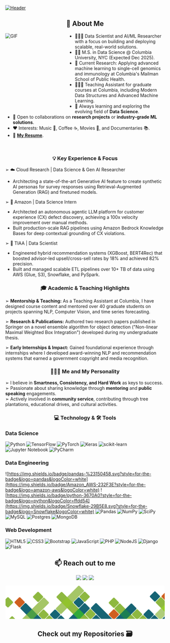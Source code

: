 [![Header](https://github.com/Sahil-Chavan/Sahil-Chavan/blob/main/assets/images/Github%20Banner%202.gif "Header")](https://some-url.dev/)

<!-- ## 📖 𝙰𝚋𝚘𝚞𝚝 𝙼𝚎 -->
<h2 align="center">📖 About Me</h2>

<img alt="GIF" src="https://c.tenor.com/_DOBjnGspYAAAAAC/code-coding.gif" align="left" width="220" height="245" />

- 👨🏼‍💻 Data Scientist and AI/ML Researcher with a focus on building and deploying scalable, real-world solutions.
- 👨‍🎓 M.S. in Data Science @ Columbia University, NYC (Expected Dec 2025).
- 🔭 Current Research: Applying advanced machine learning to single-cell genomics and immunology at Columbia's Mailman School of Public Health.
- 👨🏼‍🏫 Teaching Assistant for graduate courses at Columbia, including Modern Data Structures and Advanced Machine Learning.
- 🌱 Always learning and exploring the evolving field of **Data Science**.  
- 👯 Open to collaborations on **research projects** or **industry-grade ML solutions**.  
- ❤️ Interests: Music 🎵, Coffee ☕, Movies 🎥, and Documentaries 📚.  
- 📝 [**My Resume**]([https://drive.google.com/file/d/1s8WzO2mG8lo2FYmds9s5kJrlbqhGI9u1/view?usp=sharing](https://drive.google.com/file/d/1pPAooAWA56fvWbAaWvB73iVddcZVoraP/view?usp=sharing)).  

<br>
<h3 align="center">💡 Key Experience & Focus</h3>

➢ ☁️ Cloud Research | Data Science & Gen AI Researcher
- Architecting a state-of-the-art Generative AI feature to create synthetic AI personas for survey responses using Retrieval-Augmented Generation (RAG) and finetuned models.

➢ 🚀 Amazon | Data Science Intern
- Architected an autonomous agentic LLM platform for customer experience (CX) defect discovery, achieving a 100x velocity improvement over manual methods.
- Built production-scale RAG pipelines using Amazon Bedrock Knowledge Bases for deep contextual grounding of CX violations.

➢ 🏢 TIAA | Data Scientist
- Engineered hybrid recommendation systems (XGBoost, BERT4Rec) that boosted advisor-led upsell/cross-sell rates by 18% and achieved 82% precision.
- Built and managed scalable ETL pipelines over 10+ TB of data using AWS (Glue, S3), Snowflake, and PySpark.

<h3 align="center">🎓 Academic & Teaching Highlights</h3>

➢ <b>Mentorship & Teaching:</b> As a Teaching Assistant at Columbia, I have designed course content and mentored over 40 graduate students on projects spanning NLP, Computer Vision, and time series forecasting.

➢ <b>Research & Publications:</b> Authored two research papers published in Springer on a novel ensemble algorithm for object detection ("Non-linear Maximal Weighted Box Integration") developed during my undergraduate thesis.

➢ <b>Early Internships & Impact:</b> Gained foundational experience through internships where I developed award-winning NLP and recommendation systems that earned a government copyright and media recognition.

<h3 align="center">🧑🏽‍🦲 Me and My Personality</h3>

➢ I believe in **Smartness, Consistency, and Hard Work** as keys to success.  
➢ Passionate about sharing knowledge through **mentoring** and **public speaking** engagements.  
➢ Actively involved in **community service**, contributing through tree plantations, educational drives, and cultural activities.
<br>
<h3 align="center">💻 Technology & 🛠️ Tools</h3>


  ### Data Science
  ![Python](https://img.shields.io/badge/python-3670A0?style=for-the-badge&logo=python&logoColor=ffdd54)
  ![TensorFlow](https://img.shields.io/badge/TensorFlow-%23FF6F00.svg?style=for-the-badge&logo=TensorFlow&logoColor=white)
  ![PyTorch](https://img.shields.io/badge/PyTorch-%23EE4C2C.svg?style=for-the-badge&logo=PyTorch&logoColor=white)
  ![Keras](https://img.shields.io/badge/Keras-%23D00000.svg?style=for-the-badge&logo=Keras&logoColor=white)
  ![scikit-learn](https://img.shields.io/badge/scikit--learn-%23F7931E.svg?style=for-the-badge&logo=scikit-learn&logoColor=white) 
  ![Jupyter Notebook](https://img.shields.io/badge/jupyter-%23FA0F00.svg?style=for-the-badge&logo=jupyter&logoColor=white)
  ![PyCharm](https://img.shields.io/badge/pycharm-143?style=for-the-badge&logo=pycharm&logoColor=black&color=black&labelColor=green)
  
  ### Data Engineering 
  ![https://img.shields.io/badge/pandas-%23150458.svg?style=for-the-badge&logo=pandas&logoColor=white](https://img.shields.io/badge/Amazon_AWS-232F3E?style=for-the-badge&logo=amazon-aws&logoColor=white)
  ![https://img.shields.io/badge/python-3670A0?style=for-the-badge&logo=python&logoColor=ffdd54](https://img.shields.io/badge/Snowflake-29B5E8.svg?style=for-the-badge&logo=Snowflake&logoColor=white)
  ![Pandas](https://img.shields.io/badge/pandas-%23150458.svg?style=for-the-badge&logo=pandas&logoColor=white)
  ![NumPy](https://img.shields.io/badge/numpy-%23013243.svg?style=for-the-badge&logo=numpy&logoColor=white)
  ![SciPy](https://img.shields.io/badge/SciPy-%230C55A5.svg?style=for-the-badge&logo=scipy&logoColor=%white)
   ![MySQL](https://img.shields.io/badge/mysql-%2300f.svg?style=for-the-badge&logo=mysql&logoColor=white)
  ![Postgres](https://img.shields.io/badge/postgres-%23316192.svg?style=for-the-badge&logo=postgresql&logoColor=white)
  ![MongoDB](https://img.shields.io/badge/MongoDB-%234ea94b.svg?style=for-the-badge&logo=mongodb&logoColor=white)
  
 
  ### Web Development
  ![HTML5](https://img.shields.io/badge/html5-%23E34F26.svg?style=for-the-badge&logo=html5&logoColor=white)
  ![CSS3](https://img.shields.io/badge/css3-%231572B6.svg?style=for-the-badge&logo=css3&logoColor=white)
  ![Bootstrap](https://img.shields.io/badge/bootstrap-%23563D7C.svg?style=for-the-badge&logo=bootstrap&logoColor=white)
  ![JavaScript](https://img.shields.io/badge/javascript-%23323330.svg?style=for-the-badge&logo=javascript&logoColor=%23F7DF1E)
  ![PHP](https://img.shields.io/badge/php-%23777BB4.svg?style=for-the-badge&logo=php&logoColor=white)
  ![NodeJS](https://img.shields.io/badge/node.js-6DA55F?style=for-the-badge&logo=node.js&logoColor=white)
  ![Django](https://img.shields.io/badge/django-%23092E20.svg?style=for-the-badge&logo=django&logoColor=white)
  ![Flask](https://img.shields.io/badge/flask-%23000.svg?style=for-the-badge&logo=flask&logoColor=white)

<h2 align="center">📫 Reach out to me</h2>
<p align="center">
  <a href="https://www.linkedin.com/in/sahil-chavan/"><img src="https://img.shields.io/badge/linkedin-%230077B5.svg?&style=for-the-badge&logo=linkedin&logoColor=white" /></a>
  <a href="mailto:sahiledupor@gmail.com"><img src="https://img.shields.io/badge/gmail-%23D14836.svg?&style=for-the-badge&logo=gmail&logoColor=white" /></a>
  <a href="https://www.instagram.com/s_a_h_i_l_s_c/"><img src="https://img.shields.io/badge/instagram-%23D14836.svg?&style=for-the-badge&logo=instagram&logoColor=white" /></a>
</p>


![](https://github.com/Sahil-Chavan/Sahil-Chavan/blob/main/assets/images/two.png)

<h2 align="center"> Check out my Repositories 🗃️ </h2>
